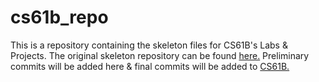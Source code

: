 # cs61b_repo
This is a repository containing the skeleton files for CS61B's Labs & Projects. The original skeleton repository can be found [here.](https://github.com/Berkeley-CS61B/skeleton-sp21) Preliminary commits will be added here & final commits will be added to [CS61B.](https://github.com/omcodedthis/CS61B)
